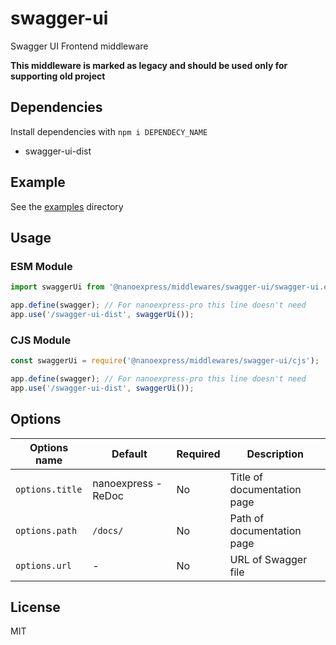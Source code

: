 # swagger-ui

Swagger UI Frontend middleware

**This middleware is marked as legacy and should be used only for supporting old project**

## Dependencies

Install dependencies with `npm i DEPENDECY_NAME`

- swagger-ui-dist

## Example

See the [examples](./examples) directory

## Usage

### ESM Module

```js
import swaggerUi from '@nanoexpress/middlewares/swagger-ui/swagger-ui.es.js';

app.define(swagger); // For nanoexpress-pro this line doesn't need
app.use('/swagger-ui-dist', swaggerUi());
```

### CJS Module

```js
const swaggerUi = require('@nanoexpress/middlewares/swagger-ui/cjs');

app.define(swagger); // For nanoexpress-pro this line doesn't need
app.use('/swagger-ui-dist', swaggerUi());
```

## Options

| Options name    | Default             | Required | Description                 |
| --------------- | ------------------- | -------- | --------------------------- |
| `options.title` | nanoexpress - ReDoc | No       | Title of documentation page |
| `options.path`  | `/docs/`            | No       | Path of documentation page  |
| `options.url`   | -                   | No       | URL of Swagger file         |

## License

MIT
